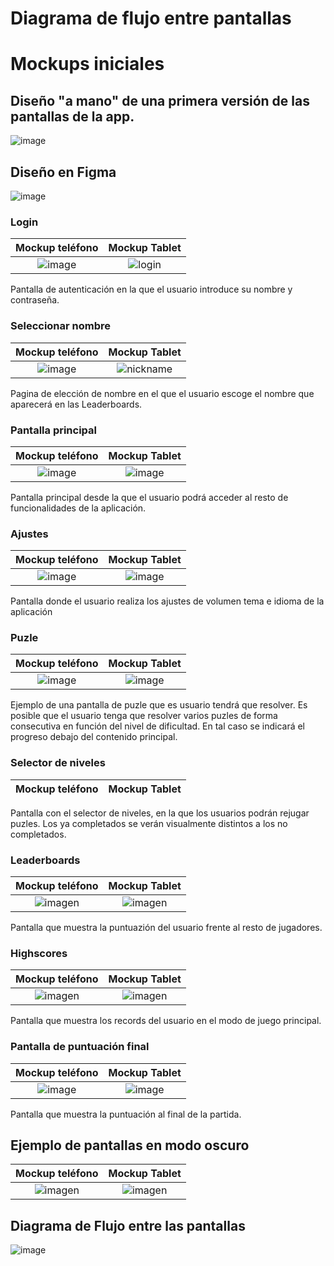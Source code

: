 # Diagrama de flujo entre pantallas



# Mockups iniciales
## Diseño "a mano" de una primera versión de las pantallas de la app.

![image](https://github.com/Diego-a-lopez/ScapeTheAds/assets/72018929/b380e732-80b8-47d0-8901-afb11f239930)

## Diseño en Figma

![image](https://github.com/Diego-a-lopez/ScapeTheAds/assets/72018929/465137b2-9f2f-4822-9913-dc50c5276029)

### Login

| Mockup teléfono       | Mockup Tablet            |
| :-------------------: | :----------------------: |
|![image](https://github.com/Diego-a-lopez/ScapeTheAds/assets/72018929/f229a76d-c4d2-4a42-821b-e28c07714b99) |![login](https://github.com/Diego-a-lopez/ScapeTheAds/assets/72018929/3f4945e2-a9d5-4a51-9e89-d08727a97513) |


Pantalla de autenticación en la que el usuario introduce su nombre y contraseña.

### Seleccionar nombre
| Mockup teléfono       | Mockup Tablet            |
| :-------------------: | :----------------------: |
|![image](https://github.com/Diego-a-lopez/ScapeTheAds/assets/72018929/ea1776d0-2b19-41ef-a50c-6e83e2a42887)|![nickname](https://github.com/Diego-a-lopez/ScapeTheAds/assets/72018929/ea7ef0a9-18dc-40ab-bd8d-94cafc1d50fc) |

Pagina de elección de nombre en el que el usuario escoge el nombre que aparecerá en las Leaderboards.

### Pantalla principal

| Mockup teléfono       | Mockup Tablet            |
| :-------------------: | :----------------------: |
|![image](https://github.com/Diego-a-lopez/ScapeTheAds/assets/71869193/2e582abb-c0bb-4cb2-a537-43ceebe6ea40)| ![image](https://github.com/Diego-a-lopez/ScapeTheAds/assets/71869193/05b3830c-f070-4b01-b455-f57d32413c3e)|

<!-- old images |![image](https://github.com/Diego-a-lopez/ScapeTheAds/assets/72018929/08f3d5f4-c0a6-4a42-9dd0-a5c537c11df1) |![image](https://github.com/Diego-a-lopez/ScapeTheAds/assets/71869193/c4f07c1a-bf3a-494e-b924-af67b87ebb8d)| -->

Pantalla principal desde la que el usuario podrá acceder al resto de funcionalidades de la aplicación.

### Ajustes
| Mockup teléfono       | Mockup Tablet            |
| :-------------------: | :----------------------: |
|![image](https://github.com/Diego-a-lopez/ScapeTheAds/assets/71869193/030e3818-a993-4087-b35a-259e0379f7c9)|![image](https://github.com/Diego-a-lopez/ScapeTheAds/assets/71869193/8ca40c74-c147-4d7f-b71a-c295ebfb5156)|

<!-- | ![image](https://github.com/Diego-a-lopez/ScapeTheAds/assets/71869193/30098b7b-5b29-40f4-8d8d-ce0da27b65ef) | ![image](https://github.com/Diego-a-lopez/ScapeTheAds/assets/71869193/a1996222-0d55-42f6-9760-7a44c52068d0) | -->

Pantalla donde el usuario realiza los ajustes de volumen tema e idioma de la aplicación

### Puzle

| Mockup teléfono       | Mockup Tablet            |
| :-------------------: | :----------------------: |
|![image](https://github.com/Diego-a-lopez/ScapeTheAds/assets/72018929/c162f9f5-b21c-4c89-9e80-4fac08fc3e34) | ![image](https://github.com/Diego-a-lopez/ScapeTheAds/assets/71869193/9a6c41c6-dea7-41e6-9834-44fa8c2f9c6c)|

Ejemplo de una pantalla de puzle que es usuario tendrá que resolver. Es posible que el usuario tenga que resolver varios puzles de forma consecutiva en función del nivel de dificultad. En tal caso se indicará el progreso debajo del contenido principal.

### Selector de niveles

| Mockup teléfono       | Mockup Tablet            |
| :-------------------: | :----------------------: |


<!-- |![image](https://github.com/Diego-a-lopez/ScapeTheAds/assets/72018929/0520a5b4-5562-42ef-9e33-ebffb9ec5383) | ![image](https://github.com/Diego-a-lopez/ScapeTheAds/assets/71868889/1d5bf8d0-290a-4d33-904b-52dd89c41609) | -->



Pantalla con el selector de niveles, en la que los usuarios podrán rejugar puzles. Los ya completados se verán visualmente distintos a los no completados.

### Leaderboards

| Mockup teléfono       | Mockup Tablet            |
| :-------------------: | :----------------------: |
|![imagen](https://github.com/Diego-a-lopez/ScapeTheAds/assets/71869193/640d9246-d82f-42f0-8817-dcbb691e4977)|![imagen](https://github.com/Diego-a-lopez/ScapeTheAds/assets/71869193/29669fd0-e61d-485c-8fa2-6d233ac4497d)|


<!--|![image](https://github.com/Diego-a-lopez/ScapeTheAds/assets/72018929/d9e371a8-57ad-4657-9cb7-6bfba555cf70) | ![image](https://github.com/Diego-a-lopez/ScapeTheAds/assets/71869193/f03c345e-8196-4f2f-b8c2-e77ecc44fde7) |-->


Pantalla que muestra la puntuazión del usuario frente al resto de jugadores.

### Highscores

| Mockup teléfono       | Mockup Tablet            |
| :-------------------: | :----------------------: |
|![imagen](https://github.com/Diego-a-lopez/ScapeTheAds/assets/71869193/91d5ddd4-213c-4560-b577-fc6c1ebe6a49)|![imagen](https://github.com/Diego-a-lopez/ScapeTheAds/assets/71869193/897be8f9-9810-4e4d-a204-15a7a059b130)|

<!--|![image](https://github.com/Diego-a-lopez/ScapeTheAds/assets/72018929/958fe224-9e7f-4d48-a18e-6db31653819a) | ![image](https://github.com/Diego-a-lopez/ScapeTheAds/assets/71869193/1b0d60f7-bbe0-43a8-8278-2d51fe58ab89) |-->


Pantalla que muestra los records del usuario en el modo de juego principal.


### Pantalla de puntuación final

| Mockup teléfono       | Mockup Tablet            |
| :-------------------: | :----------------------: |
|![image](https://github.com/Diego-a-lopez/ScapeTheAds/assets/71869193/7fc0cedf-3020-494c-ab05-999b5b9bf27d)|![image](https://github.com/Diego-a-lopez/ScapeTheAds/assets/71869193/c54a6a2e-7ba0-462f-811c-59379667a9dd)|

Pantalla que muestra la puntuación al final de la partida.


<!--
### Pantalla de derrota

| Mockup teléfono       | Mockup Tablet            |
| :-------------------: | :----------------------: |
|![image](https://github.com/Diego-a-lopez/ScapeTheAds/assets/72018929/710ae85e-e147-4db1-8de0-a8dae7802196) | ![image](https://github.com/Diego-a-lopez/ScapeTheAds/assets/71868889/1856dd8b-b4a5-48fa-b539-5d47f68e13ce) |

Pantalla que muestra que el usuario ha perdido en el modo de juego normal.

### Pantalla de victoria

| Mockup teléfono       | Mockup Tablet            |
| :-------------------: | :----------------------: |
|![image](https://github.com/Diego-a-lopez/ScapeTheAds/assets/72018929/b4917bdb-ab80-4ddf-a520-85c20850383f) | ![image](https://github.com/Diego-a-lopez/ScapeTheAds/assets/71868889/6ba2bcb8-b806-4a6f-8cde-739b2f961e37) |


Pantalla que muestra que el usuario ha superado un nivel del selector de niveles.
-->

## Ejemplo de pantallas en modo oscuro
| Mockup teléfono       | Mockup Tablet            |
| :-------------------: | :----------------------: |
|![imagen](https://github.com/Diego-a-lopez/ScapeTheAds/assets/71869193/93e6c4f8-99fe-4d66-8fff-c924421def36)|![imagen](https://github.com/Diego-a-lopez/ScapeTheAds/assets/71869193/4177345f-78a2-49ea-aba5-6c3d61c52fa5)|


## Diagrama de Flujo entre las pantallas
![image](https://github.com/Diego-a-lopez/ScapeTheAds/assets/71869193/7ad97a57-e450-4b2f-a70b-0505062c5cb5)

